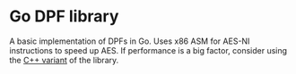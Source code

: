 # Go DPF library

A basic implementation of DPFs in Go. Uses x86 ASM for AES-NI instructions to speed up AES. If performance is a big factor, 
consider using the [C++ variant](https://github.com/dkales/dpf-cpp) of the library. 
